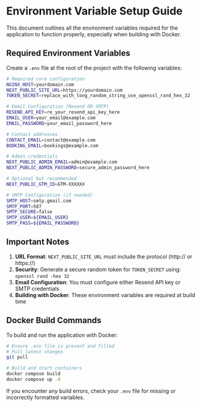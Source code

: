# Environment Variable Setup Guide

This document outlines all the environment variables required for the application to function properly, especially when building with Docker.

## Required Environment Variables

Create a `.env` file at the root of the project with the following variables:

```bash
# Required core configuration
NGINX_HOST=yourdomain.com
NEXT_PUBLIC_SITE_URL=https://yourdomain.com
TOKEN_SECRET=replace_with_long_random_string_use_openssl_rand_hex_32

# Email Configuration (Resend OR SMTP)
RESEND_API_KEY=re_your_resend_api_key_here
EMAIL_USER=your_email@example.com
EMAIL_PASSWORD=your_email_password_here

# Contact addresses
CONTACT_EMAIL=contact@example.com
BOOKING_EMAIL=bookings@example.com

# Admin credentials
NEXT_PUBLIC_ADMIN_EMAIL=admin@example.com
NEXT_PUBLIC_ADMIN_PASSWORD=secure_admin_password_here

# Optional but recommended
NEXT_PUBLIC_GTM_ID=GTM-XXXXXX

# SMTP Configuration (if needed)
SMTP_HOST=smtp.gmail.com
SMTP_PORT=587
SMTP_SECURE=false
SMTP_USER=${EMAIL_USER}
SMTP_PASS=${EMAIL_PASSWORD}
```

## Important Notes

1. **URL Format**: `NEXT_PUBLIC_SITE_URL` must include the protocol (http:// or https://)
2. **Security**: Generate a secure random token for `TOKEN_SECRET` using: `openssl rand -hex 32`
3. **Email Configuration**: You must configure either Resend API key or SMTP credentials
4. **Building with Docker**: These environment variables are required at build time

## Docker Build Commands

To build and run the application with Docker:

```bash
# Ensure .env file is present and filled
# Pull latest changes
git pull

# Build and start containers
docker compose build
docker compose up -d
```

If you encounter any build errors, check your `.env` file for missing or incorrectly formatted variables. 